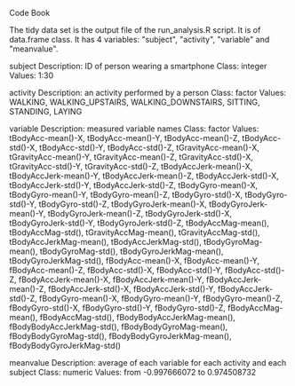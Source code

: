 Code Book

The tidy data set is the output file of the run_analysis.R script. 
It is of data.frame class. It has 4 variables: "subject", "activity", "variable" and "meanvalue".

subject
Description: ID of person wearing a smartphone
Class: integer
Values: 1:30

activity
Description:  an activity performed by a person
Class: factor 
Values:  WALKING,  WALKING_UPSTAIRS, WALKING_DOWNSTAIRS, SITTING, STANDING, LAYING

variable
Description: measured variable names
Class: factor
Values:   tBodyAcc-mean()-X, tBodyAcc-mean()-Y, tBodyAcc-mean()-Z, tBodyAcc-std()-X, tBodyAcc-std()-Y, tBodyAcc-std()-Z, tGravityAcc-mean()-X, tGravityAcc-mean()-Y, tGravityAcc-mean()-Z, tGravityAcc-std()-X, tGravityAcc-std()-Y, tGravityAcc-std()-Z, tBodyAccJerk-mean()-X, tBodyAccJerk-mean()-Y, tBodyAccJerk-mean()-Z, tBodyAccJerk-std()-X, tBodyAccJerk-std()-Y, tBodyAccJerk-std()-Z, tBodyGyro-mean()-X, tBodyGyro-mean()-Y, tBodyGyro-mean()-Z, tBodyGyro-std()-X, tBodyGyro-std()-Y, tBodyGyro-std()-Z, tBodyGyroJerk-mean()-X, tBodyGyroJerk-mean()-Y, tBodyGyroJerk-mean()-Z, tBodyGyroJerk-std()-X, tBodyGyroJerk-std()-Y, tBodyGyroJerk-std()-Z, tBodyAccMag-mean(), tBodyAccMag-std(), tGravityAccMag-mean(), tGravityAccMag-std(), tBodyAccJerkMag-mean(), tBodyAccJerkMag-std(), tBodyGyroMag-mean(), tBodyGyroMag-std(), tBodyGyroJerkMag-mean(), tBodyGyroJerkMag-std(), fBodyAcc-mean()-X, fBodyAcc-mean()-Y, fBodyAcc-mean()-Z, fBodyAcc-std()-X, fBodyAcc-std()-Y, fBodyAcc-std()-Z, fBodyAccJerk-mean()-X, fBodyAccJerk-mean()-Y, fBodyAccJerk-mean()-Z, fBodyAccJerk-std()-X, fBodyAccJerk-std()-Y, fBodyAccJerk-std()-Z, fBodyGyro-mean()-X, fBodyGyro-mean()-Y, fBodyGyro-mean()-Z, fBodyGyro-std()-X, fBodyGyro-std()-Y, fBodyGyro-std()-Z, fBodyAccMag-mean(), fBodyAccMag-std(), fBodyBodyAccJerkMag-mean(), fBodyBodyAccJerkMag-std(), fBodyBodyGyroMag-mean(), fBodyBodyGyroMag-std(), fBodyBodyGyroJerkMag-mean(), fBodyBodyGyroJerkMag-std()

meanvalue
Description: average of each variable for each activity and each subject
Class: numeric
Values:  from -0.997666072  to  0.974508732

